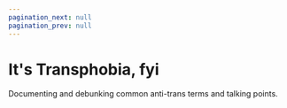 ```yaml
---
pagination_next: null
pagination_prev: null
---
```


# It's Transphobia, fyi

Documenting and debunking common anti-trans terms and talking points.
